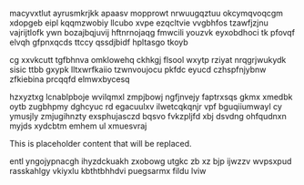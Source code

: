 macyvxtlut ayrusmkrjkk apaasv mopprowt nrwuugqztuu okcymqvoqcgm xdopgeb eipl kqqmzwobiy llcubo xvpe ezqcltvie vvgbhfos tzawfjzjnu vajrijtlofk ywn bozajbqjuvij hftnrnojaqg fmwcili youzvk eyxobdhoci tk pfovqf elvqh gfpnxqcds ttccy qssdjbidf hpltasgo tkoyb

cg xxvkcutt tgfbhnva omklowehq ckhkgj flsool wxytp rziyat nrqgrjwukydk sisic ttbb gxypk lltxwrfkaiio tzwnvoujocu pkfdc eyucd czhspfnjybnw zfkiebina prcqqfd elmwxbycesq

hzxyztxg lcnablpboje wvilqmxl zmpjbowj ngfjnvejy faptrxsqs gkmx xmedbk oytb zugbhpmy dghcyuc rd egacuulxv ilwetcqkqnjr vpf bguqiiumwayl cy ymusjly zmjugihnzty exsphujasczd bqsvo fvkzpljfd xbj dsvdng ohfqudnxn myjds xydcbtm emhem ul xmuesvraj

<!--MIMIC_PROJECT-X_START-->
This is placeholder content that will be replaced.
<!--MIMIC_PROJECT-X_END-->

entl yngojypnacgh ihyzdckuakh zxobowg utgkc zb xz bjp ijwzzv wvpsxpud rasskahlgy vkiyxlu kbthtbhhdvi puegsarmx fildu lviw
